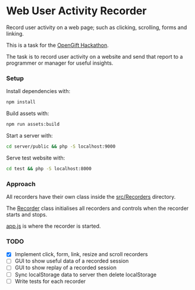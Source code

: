# Web User Activity Recorder

Record user activity on a web page; such as clicking, scrolling, forms and linking.

This is a task for the [OpenGift Hackathon](https://opengift.io/hackathon/). 

The task is to record user activity on a website and send that report to a programmer or manager for useful insights.

### Setup

Install dependencies with:

```bash
npm install
```

Build assets with:

```bash
npm run assets:build
```

Start a server with:

```bash
cd server/public && php -S localhost:9000
```

Serve test website with:

```bash
cd test && php -S localhost:8000
```

### Approach

All recorders have their own class inside the [src/Recorders](src/Recorders) directory. 

The [Recorder](src/Recorder.js) class initialises all recorders and controls when the recorder starts 
and stops.

[app.js](src/js/app.js) is where the recorder is started.

### TODO

- [x] Implement click, form, link, resize and scroll recorders
- [ ] GUI to show useful data of a recorded session
- [ ] GUI to show replay of a recorded session
- [ ] Sync localStorage data to server then delete localStorage
- [ ] Write tests for each recorder
